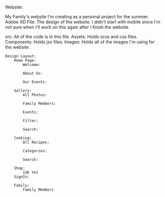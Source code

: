 Website:

My Family's website I'm creating as a personal project for the summer. 
Adobe XD File: The design of the website. I didn't start with mobile since I'm not sure when I'll work on this again after I finish the website.
  
src: All of the code is in this file. 
Assets: Holds scss and css files. 
Components: Holds jsx files. 
Images: Holds all of the images I'm using for the website.

    Design Layout:
        Home Page:
            Welcome:

            About Us:

            Our Events:

        Gallery:
            All Photos:

            Family Members:

            Events:

            Filter:

            Search:

        Cooking:
            All Recipes:

            Categories:

            Search:

        Shop:
            Idk Yet
        SignIn:

        Family:
            Family Members
